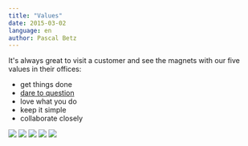 ```yaml
---
title: "Values"
date: 2015-03-02
language: en
author: Pascal Betz
---
```


It's always great to visit a customer and see the magnets with our five values in their offices:

- get things done
- [dare to question](http://blog.simplificator.com/2015/02/12/dare-to-question/)
- love what you do
- keep it simple
- collaborate closely

![](/images/img_1549.jpg)
![](/images/img_1550.jpg)
![](/images/img_1580.jpg)
![](/images/img_1581.jpg)
![](/images/img_1582.jpg)
